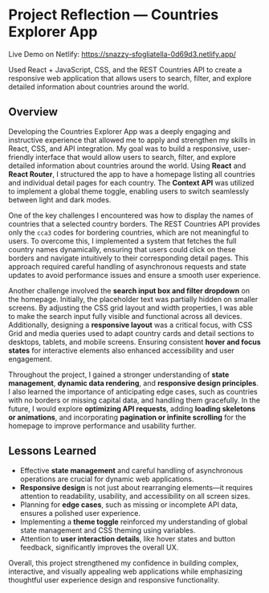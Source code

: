 # Project Reflection — Countries Explorer App

Live Demo on Netlify: https://snazzy-sfogliatella-0d69d3.netlify.app/

Used React + JavaScript, CSS, and the REST Countries API to create a responsive web application that allows users to search, filter, and explore detailed information about countries around the world.

## Overview

Developing the Countries Explorer App was a deeply engaging and instructive experience that allowed me to apply and strengthen my skills in React, CSS, and API integration. My goal was to build a responsive, user-friendly interface that would allow users to search, filter, and explore detailed information about countries around the world. Using **React** and **React Router**, I structured the app to have a homepage listing all countries and individual detail pages for each country. The **Context API** was utilized to implement a global theme toggle, enabling users to switch seamlessly between light and dark modes.

One of the key challenges I encountered was how to display the names of countries that a selected country borders. The REST Countries API provides only the `cca3` codes for bordering countries, which are not meaningful to users. To overcome this, I implemented a system that fetches the full country names dynamically, ensuring that users could click on these borders and navigate intuitively to their corresponding detail pages. This approach required careful handling of asynchronous requests and state updates to avoid performance issues and ensure a smooth user experience.

Another challenge involved the **search input box and filter dropdown** on the homepage. Initially, the placeholder text was partially hidden on smaller screens. By adjusting the CSS grid layout and width properties, I was able to make the search input fully visible and functional across all devices. Additionally, designing a **responsive layout** was a critical focus, with CSS Grid and media queries used to adapt country cards and detail sections to desktops, tablets, and mobile screens. Ensuring consistent **hover and focus states** for interactive elements also enhanced accessibility and user engagement.

Throughout the project, I gained a stronger understanding of **state management**, **dynamic data rendering**, and **responsive design principles**. I also learned the importance of anticipating edge cases, such as countries with no borders or missing capital data, and handling them gracefully. In the future, I would explore **optimizing API requests**, adding **loading skeletons or animations**, and incorporating **pagination or infinite scrolling** for the homepage to improve performance and usability further.

## Lessons Learned

- Effective **state management** and careful handling of asynchronous operations are crucial for dynamic web applications.  
- **Responsive design** is not just about rearranging elements—it requires attention to readability, usability, and accessibility on all screen sizes.  
- Planning for **edge cases**, such as missing or incomplete API data, ensures a polished user experience.  
- Implementing a **theme toggle** reinforced my understanding of global state management and CSS theming using variables.  
- Attention to **user interaction details**, like hover states and button feedback, significantly improves the overall UX.  

Overall, this project strengthened my confidence in building complex, interactive, and visually appealing web applications while emphasizing thoughtful user experience design and responsive functionality.
